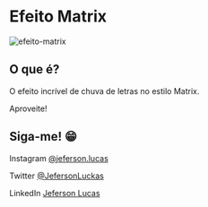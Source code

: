 # Efeito Matrix

![efeito-matrix](https://user-images.githubusercontent.com/39635734/82719051-75d59c80-9c7d-11ea-914b-698ab1b4617a.png)

## O que é?
O efeito incrível de chuva de letras no estilo Matrix.

Aproveite!

## Siga-me! :grin:

Instagram [@jeferson.lucas](https://instagram.com/jeferson.luckas/)

Twitter [@JefersonLuckas](https://twitter.com/JefersonLuckas)

LinkedIn [Jeferson Lucas](https://www.linkedin.com/in/jeferson-lucas-08285a182/)